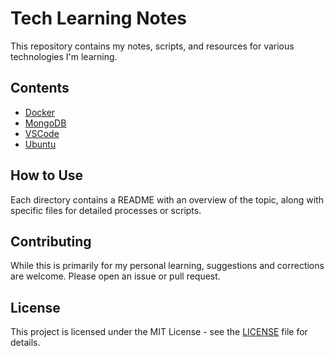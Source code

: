 # Tech Learning Notes

This repository contains my notes, scripts, and resources for various technologies I'm learning.

## Contents

- [Docker](./Docker)
- [MongoDB](./MongoDB)
- [VSCode](./VSCode)
- [Ubuntu](./Ubuntu)

## How to Use

Each directory contains a README with an overview of the topic, along with specific files for detailed processes or scripts.

## Contributing

While this is primarily for my personal learning, suggestions and corrections are welcome. Please open an issue or pull request.

## License

This project is licensed under the MIT License - see the [LICENSE](LICENSE) file for details.